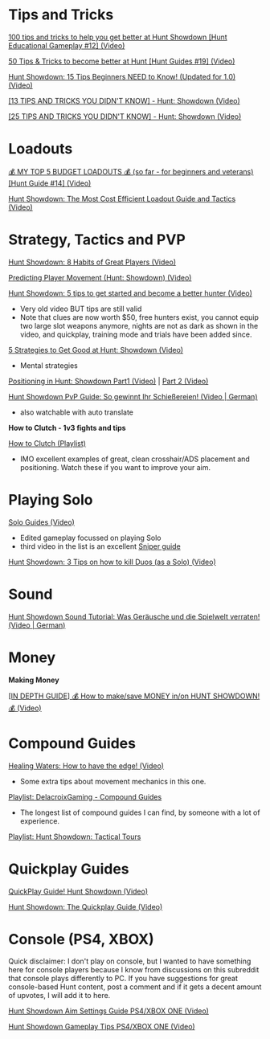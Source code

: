 # Tips and Tricks

[100 tips and tricks to help you get better at Hunt Showdown \[Hunt Educational Gameplay #12\] (Video)](https://www.youtube.com/watch?v=UxQ4U13e3XQ&list=PLNvgySd4wCDODFgoka8YcZ2TOdgTlJMgd&index=11&t=0s)

[50 Tips & Tricks to become better at Hunt \[Hunt Guides #19\] (Video)](https://www.youtube.com/watch?v=HGLhehF85U8&list=PLNvgySd4wCDODFgoka8YcZ2TOdgTlJMgd&index=5&t=0s)

[Hunt Showdown: 15 Tips Beginners NEED to Know! (Updated for 1.0) (Video)](https://www.youtube.com/watch?v=VPLbmqoTEz8&list=PL7HHnIT47PkPwqGOhco0nhU9jGbdFa58v&index=3&t=106s)

[\[13 TIPS AND TRICKS YOU DIDN'T KNOW\] - Hunt: Showdown (Video)](https://www.youtube.com/watch?v=YJ06VmjSgOU)

[\[25 TIPS AND TRICKS YOU DIDN'T KNOW\] - Hunt: Showdown (Video)](https://www.youtube.com/watch?v=HIxIH1xfMdA)


# Loadouts

[💰 MY TOP 5 BUDGET LOADOUTS 💰 (so far - for beginners and veterans) \[Hunt Guide #14\] (Video)](https://youtu.be/V-AHkOLGDTE)

[Hunt Showdown: The Most Cost Efficient Loadout Guide and Tactics (Video)](https://www.youtube.com/watch?v=DBpgZWq-R2s)

# Strategy, Tactics and PVP

[Hunt Showdown: 8 Habits of Great Players (Video)](https://www.youtube.com/watch?v=qB82ucBEQ0M&list=PL7HHnIT47PkPwqGOhco0nhU9jGbdFa58v&index=2&t=197s)

[Predicting Player Movement (Hunt: Showdown) (Video)](https://www.youtube.com/watch?v=erHdCcoUJJM&list=PL7HHnIT47PkPwqGOhco0nhU9jGbdFa58v&index=11&t=0s)

[Hunt Showdown: 5 tips to get started and become a better hunter (Video)](https://www.youtube.com/watch?v=FzKg1wEdlw8&list=PLP6nc2Ep8fZDXQfzIDUq4vMnxlJaqnLvy&index=2)

* Very old video BUT tips are still valid
* Note that clues are now worth $50, free hunters exist, you cannot equip two large slot weapons anymore, nights are not as dark as shown in the video, and quickplay, training mode and trials have been added since.

[5 Strategies to Get Good at Hunt: Showdown (Video)](https://www.youtube.com/watch?v=__IjtkvsBQw)

* Mental strategies

[Positioning in Hunt: Showdown Part1 (Video)](https://www.youtube.com/watch?v=Oi3SsbnxrJA) | [Part 2 (Video)](https://www.youtube.com/watch?v=49nMX6KcBG4&t=916s)

[Hunt Showdown PvP Guide: So gewinnt Ihr Schießereien! (Video \| German)](https://www.youtube.com/watch?v=o5rbpCV4LDs&feature=youtu.be)

* also watchable with auto translate

**How to Clutch - 1v3 fights and tips**

[How to Clutch (Playlist)](https://www.youtube.com/playlist?list=PLaWevfUUlcN5180RUEkzhev5nsmPSR2WQ)

* IMO excellent examples of great, clean crosshair/ADS placement and positioning. Watch these if you want to improve your aim.


# Playing Solo

[Solo Guides  (Video)](https://www.youtube.com/playlist?list=PLwplZ4QOxjqB5LkhjEnDbMaA6duXI8ntT)

* Edited gameplay focussed on playing Solo
* third video in the list is an excellent [Sniper guide](https://www.youtube.com/watch?v=Cg0CrRwMowI&list=PLwplZ4QOxjqB5LkhjEnDbMaA6duXI8ntT&index=3)

[Hunt Showdown: 3 Tips on how to kill Duos (as a Solo) (Video)](https://www.youtube.com/watch?v=PQwvOs3rdO8&list=PLP6nc2Ep8fZDXQfzIDUq4vMnxlJaqnLvy)

# Sound
[Hunt Showdown Sound Tutorial: Was Geräusche und die Spielwelt verraten! (Video \| German)](https://www.youtube.com/watch?v=_iJw2kqRams&feature=youtu.be)

# Money
**Making Money**

[\[IN DEPTH GUIDE\] 💰 How to make/save MONEY in/on HUNT SHOWDOWN! 💰 (Video)](https://www.youtube.com/watch?v=2WPLqi_5RjE)

# Compound Guides

[Healing Waters: How to have the edge! (Video)](https://www.youtube.com/watch?v=JKoNQWXvkHs)

* Some extra tips about movement mechanics in this one.

[Playlist: DelacroixGaming - Compound Guides](https://www.youtube.com/playlist?list=PLaWevfUUlcN4i-bTi-z0KpaL3WhAK7l6i)

* The longest list of compound guides I can find, by someone with a lot of experience.

[Playlist: Hunt Showdown: Tactical Tours](https://www.youtube.com/playlist?list=PL7HHnIT47PkM1dBZ1WDu3LVakgMZyastm)

# Quickplay Guides

[QuickPlay Guide! Hunt Showdown (Video)](https://www.youtube.com/watch?v=dpaDSESTsbM)

[Hunt Showdown: The Quickplay Guide (Video)](https://www.youtube.com/watch?v=laW-OC2WKdw)

# Console (PS4, XBOX)

Quick disclaimer: I don't play on console, but I wanted to have something here for console players because I know from discussions on this subreddit that console plays differently to PC. If you have suggestions for great console-based Hunt content, post a comment and if it gets a decent amount of upvotes, I will add it to here.

[Hunt Showdown Aim Settings Guide PS4/XBOX ONE (Video)](https://www.youtube.com/watch?v=iHuspj5Iqkw)

[Hunt Showdown Gameplay Tips PS4/XBOX ONE (Video)](https://www.youtube.com/watch?v=lMWpFsgHtEs)



